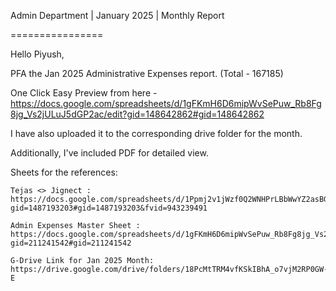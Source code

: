 Admin Department | January 2025 | Monthly Report

================

Hello Piyush,

PFA the Jan 2025 Administrative Expenses report. (Total - 167185)

One Click Easy Preview from here - https://docs.google.com/spreadsheets/d/1gFKmH6D6mipWvSePuw_Rb8Fg8jg_Vs2jULuJ5dGP2ac/edit?gid=148642862#gid=148642862

I have also uploaded it to the corresponding drive folder for the month. 

Additionally, I've included PDF for detailed view.

Sheets for the references:

    Tejas <> Jignect :
    https://docs.google.com/spreadsheets/d/1Ppmj2v1jWzf0Q2WNHPrLBbWwYZ2asBGNamBNRQl26c8/edit?gid=1487193203#gid=1487193203&fvid=943239491

    Admin Expenses Master Sheet :
    https://docs.google.com/spreadsheets/d/1gFKmH6D6mipWvSePuw_Rb8Fg8jg_Vs2jULuJ5dGP2ac/edit?gid=211241542#gid=211241542

    G-Drive Link for Jan 2025 Month:
    https://drive.google.com/drive/folders/18PcMtTRM4vfKSkIBhA_o7vjM2RP0GW-E
